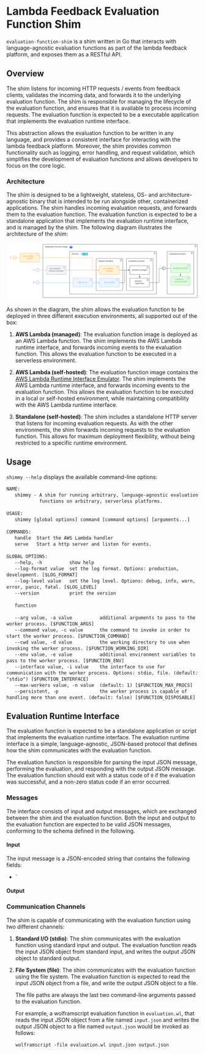 # Lambda Feedback Evaluation Function Shim

`evaluation-function-shim` is a shim written in Go that interacts with language-agnostic evaluation functions as part of the lambda feedback platform, and exposes them as a RESTful API.

## Overview

The shim listens for incoming HTTP requests / events from feedback clients, validates the incoming data, and forwards it to the underlying evaluation function. The shim is responsible for managing the lifecycle of the evaluation function, and ensures that it is available to process incoming requests. The evaluation function is expected to be a executable application that implements the evaluation runtime interface.

This abstraction allows the evaluation function to be written in any language, and provides a consistent interface for interacting with the lambda feedback platform. Moreover, the shim provides common functionality such as logging, error handling, and request validation, which simplifies the development of evaluation functions and allows developers to focus on the core logic.

### Architecture

The shim is designed to be a lightweight, stateless, OS- and architecture-agnostic binary that is intended to be run alongside other, containerized applications. The shim handles incoming evaluation requests, and forwards them to the evaluation function. The evaluation function is expected to be a standalone application that implements the evaluation runtime interface, and is managed by the shim. The following diagram illustrates the architecture of the shim:

![Component Diagram](./docs/img/evaluation-function-shim-component-diagram.svg)

As shown in the diagram, the shim allows the evaluation function to be deployed in three different execution environments, all supported out of the box:

1. **AWS Lambda (managed)**: The evaluation function image is deployed as an AWS Lambda function. The shim implements the AWS Lambda runtime interface, and forwards incoming events to the evaluation function. This allows the evaluation function to be executed in a serverless environment.

2. **AWS Lambda (self-hosted)**: The evaluation function image contains the [AWS Lambda Runtime Interface Emulator](https://github.com/aws/aws-lambda-runtime-interface-emulator). The shim implements the AWS Lambda runtime interface, and forwards incoming events to the evaluation function. This allows the evaluation function to be executed in a local or self-hosted environment, while maintaining compatibility with the AWS Lambda runtime interface.

3. **Standalone (self-hosted)**: The shim includes a standalone HTTP server that listens for incoming evaluation requests. As with the other environments, the shim forwards incoming requests to the evaluation function. This allows for maximum deployment flexibility, without being restricted to a specific runtime environment.

## Usage

`shimmy --help` displays the available command-line options:

```shell
NAME:
   shimmy - A shim for running arbitrary, language-agnostic evaluation
            functions on arbitrary, serverless platforms.

USAGE:
   shimmy [global options] command [command options] [arguments...]

COMMANDS:
   handle  Start the AWS Lambda handler
   serve   Start a http server and listen for events.

GLOBAL OPTIONS:
   --help, -h          show help
   --log-format value  set the log format. Options: production, development. [$LOG_FORMAT]
   --log-level value   set the log level. Options: debug, info, warn, error, panic, fatal. [$LOG_LEVEL]
   --version           print the version

   function

   --arg value, -a value          additional arguments to pass to the worker process. [$FUNCTION_ARGS]
   --command value, -c value      the command to invoke in order to start the worker process. [$FUNCTION_COMMAND]
   --cwd value, -d value          the working directory to use when invoking the worker process. [$FUNCTION_WORKING_DIR]
   --env value, -e value          additional environment variables to pass to the worker process. [$FUNCTION_ENV]
   --interface value, -i value    the interface to use for communication with the worker process. Options: stdio, file. (default: "stdio") [$FUNCTION_INTERFACE]
   --max-workers value, -n value  (default: 1) [$FUNCTION_MAX_PROCS]
   --persistent, -p               the worker process is capable of handling more than one event. (default: false) [$FUNCTION_DISPOSABLE]
```

## Evaluation Runtime Interface

The evaluation function is expected to be a standalone application or script that implements the evaluation runtime interface. The evaluation runtime interface is a simple, language-agnostic, JSON-based protocol that defines how the shim communicates with the evaluation function.

The evaluation function is responsible for parsing the input JSON message, performing the evaluation, and responding with the output JSON message. The evaluation function should exit with a status code of `0` if the evaluation was successful, and a non-zero status code if an error occurred.

### Messages

The interface consists of input and output messages, which are exchanged between the shim and the evaluation function. Both the input and output to the evaluation function are expected to be valid JSON messages, conforming to the schema defined in the following.

#### Input

The input message is a JSON-encoded string that contains the following fields:

- `

#### Output

### Communication Channels

The shim is capable of communicating with the evaluation function using two different channels:

1. **Standard I/O (stdio)**: The shim communicates with the evaluation function using standard input and output. The evaluation function reads the input JSON object from standard input, and writes the output JSON object to standard output.

2. **File System (file)**: The shim communicates with the evaluation function using the file system. The evaluation function is expected to read the input JSON object from a file, and write the output JSON object to a file.

   The file paths are always the last two command-line arguments passed to the evaluation function.

   For example, a wolframscript evaluation function in `evaluation.wl`, that reads the input JSON object from a file named `input.json` and writes the output JSON object to a file named `output.json` would be invoked as follows:

   ```shell
   wolframscript -file evaluation.wl input.json output.json
   ```
